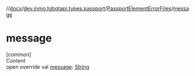 //[docs](../../../index.md)/[dev.inmo.tgbotapi.types.passport](../index.md)/[PassportElementErrorFiles](index.md)/[message](message.md)



# message  
[common]  
Content  
open override val [message](message.md): [String](https://kotlinlang.org/api/latest/jvm/stdlib/kotlin/-string/index.html)  



